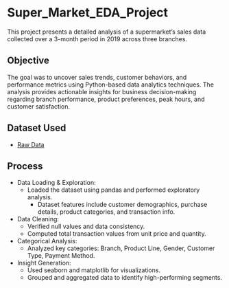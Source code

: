 # Super_Market_EDA_Project
This project presents a detailed analysis of a supermarket’s sales data collected over a 3-month period in 2019 across three branches.

## Objective
The goal was to uncover sales trends, customer behaviors, and performance metrics using Python-based data analytics techniques. The analysis provides actionable insights for business decision-making regarding branch performance, product preferences, peak hours, and customer satisfaction.

## Dataset Used
- <a href="https://github.com/yug0537/Super_Market_EDA_Project/commit/8c3164beef54cbb3a2848065b07a2881fa52735d">Raw Data</a>

## Process
- Data Loading & Exploration:
  - Loaded the dataset using pandas and performed exploratory analysis.
	- Dataset features include customer demographics, purchase details, product categories, and transaction info.
- Data Cleaning:
  - Verified null values and data consistency.
  - Computed total transaction values from unit price and quantity.
- Categorical Analysis:
  - Analyzed key categories: Branch, Product Line, Gender, Customer Type, Payment Method.
- Insight Generation:
  - Used seaborn and matplotlib for visualizations.
  - Grouped and aggregated data to identify high-performing segments.

